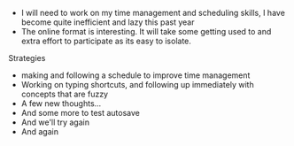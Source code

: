 - I will need to work on my time management and scheduling skills, I have become
quite inefficient and lazy this past year
- The online format is interesting.  It will take some getting used to and extra
effort to participate as its easy to isolate.

Strategies
- making and following a schedule to improve time management
- Working on typing shortcuts, and following up immediately with concepts that are fuzzy
- A few new thoughts...
- And some more to test autosave
- And we'll try again
- And again
 
